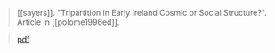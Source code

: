 > [[sayers]]. "Tripartition in Early Ireland Cosmic or Social Structure?". Article in [[polome1996ed]]. 

> [pdf](a/sayers1996.pdf)